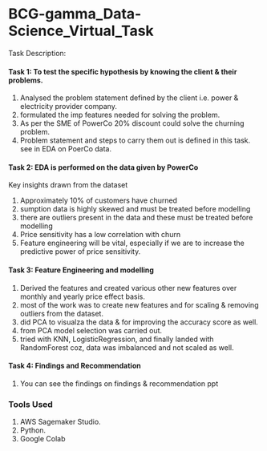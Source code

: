 # BCG-gamma_Data-Science_Virtual_Task

Task Description:
#### Task 1: To test the specific hypothesis by knowing the client & their problems.
1. Analysed the problem statement defined by the client i.e. power & electricity provider company.
2. formulated the imp features needed for solving the problem.
3. As per the SME of PowerCo 20% discount could solve the churning problem.
4. Problem statement and steps to carry them out is defined in this task.
see in EDA on PoerCo data.

#### Task 2: EDA is performed on the data given by PowerCo
Key insights drawn from the dataset
1. Approximately 10% of customers have churned
2. sumption data is highly skewed and must be treated before modelling
3. there are outliers present in the data and these must be treated before modelling
4. Price sensitivity has a low correlation with churn
5. Feature engineering will be vital, especially if we are to increase the predictive power of price
sensitivity.

#### Task 3: Feature Engineering and modelling
1. Derived the features and created various other new features over monthly and yearly price effect basis.
2. most of the work was to create new features and for scaling & removing outliers from the dataset.
3. did PCA to visualza the data & for improving the accuracy score as well.
4. from PCA model selection was carried out.
5. tried with KNN, LogisticRegression, and finally landed with RandomForest coz, data was imbalanced and not scaled as well.

####  Task 4: Findings and Recommendation
1. You can see the findings on findings & recommendation ppt


### Tools Used
1. AWS Sagemaker Studio.
2. Python.
3. Google Colab
